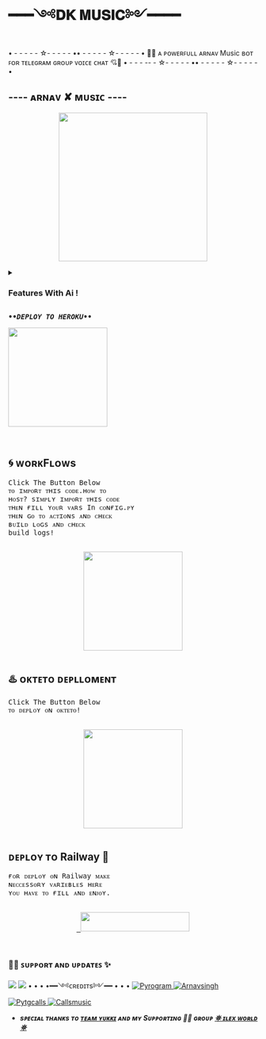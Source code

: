 # ━━━༺𝐃𝐊 𝐌𝐔𝐒𝐈𝐂༻━━━━

• - -  - - - ☆- - - - - •• - - - - - ☆- - - - - •
🧜‍♀️ ᴀ ᴘᴏᴡᴇʀꜰᴜʟʟ ᴀʀɴᴀᴠ Music ʙᴏᴛ ꜰᴏʀ ᴛᴇʟᴇɢʀᴀᴍ ɢʀᴏᴜᴘ ᴠᴏɪᴄᴇ ᴄʜᴀᴛ 💘🥀
• - - - -- - ☆- - -  - - •• - - - - - ☆- - - - - •

<h2 align="centre">---- ᴀʀɴᴀᴠ ✘ ᴍᴜsɪᴄ ---- </h2>


<p align="center"><a href="https://t.me/link_copied"><img src="https://telegra.ph/file/6dab0d3105e7410ffbd8d.jpg" width="300"></a></p>
<p align="center">
    

<details><summary> <h3><b>Features With Ai !</b></h3> </summary> 

- **Play Music In ᴛᴇʟᴇɢʀᴀᴍ ɢʀᴏᴜᴘ ᴠᴏɪᴄᴇ ᴄʜᴀᴛꜱ!** (sᴜᴘᴘᴏʀᴛ ᴍᴜʟᴛɪᴘʟᴇ ɢʀᴏᴜᴘs)
- **sᴜᴘᴘᴏʀᴛs ǫᴜᴇᴜᴇs!**
- **ᴄᴏɴᴛʀᴏʟ BY Buttons ᴏʀ ᴄᴏᴍᴍᴀɴᴅs**
- **sᴇᴀʀᴄʜ ғᴏʀ ʏᴏᴜᴛᴜʙᴇ ᴠɪᴅᴇᴏs InʟInᴇ!**
- **Download ʏᴛ sᴏɴɢs BY ɪᴛs Name!**
- **Download ʏᴛ ᴠɪᴅᴇᴏs BY ɪᴛs Name!**
- **seek ᴀɴᴅ sᴇᴇᴋʙᴀᴄᴋ**
- **LOOP SONGS**
- **Playlist Fᴇᴀᴛᴜʀᴇ ᴀʟsᴏ ᴀᴠᴀɪʟᴀʙʟᴇ**
</details>
<pre>
<b><i>••DEPLOY TO HEROKU••</i></b>
<p><a href="https://heroku.com/deploy?template=https://github.com/Xdarnav/ArnavXMusic"><img src="https://img.shields.io/badge/Deploy%20To%20Heroku-purple?style=for-the-badge&logo=heroku" width="200""/></a></p>
</pre>

## 🌀 ᴡᴏʀᴋFʟᴏᴡs 
<pre>
</i>Click The Button Below
ᴛᴏ ɪᴍᴘᴏʀᴛ ᴛʜɪs ᴄᴏᴅᴇ.ʜᴏᴡ ᴛᴏ
ʜᴏsᴛ? sɪᴍᴘʟʏ ɪᴍᴘᴏʀᴛ ᴛʜɪs ᴄᴏᴅᴇ
ᴛʜᴇɴ ғɪʟʟ ʏᴏᴜʀ ᴠᴀʀs In ᴄᴏɴғɪɢ.ᴘʏ
ᴛʜᴇɴ ɢᴏ ᴛᴏ ᴀᴄᴛɪᴏɴs ᴀɴᴅ ᴄʜᴇᴄᴋ
ʙᴜɪʟᴅ ʟᴏɢs ᴀɴᴅ ᴄʜᴇᴄᴋ
build logs!</i>

<p align="center"><a href="https://t.me/Dk_profile"><img src="https://img.shields.io/badge/ᴡᴏʀᴋꜰʟᴏꜱ%20ᴅᴇᴘʟᴏʏ-yellow?style=for-the-badge&logo=github" width="200""/></a>
</pre>

## ♨️ ᴏᴋᴛᴇᴛᴏ ᴅᴇᴘʟʟᴏᴍᴇɴᴛ

<pre>
</i>Click The Button Below
ᴛᴏ ᴅᴇᴘʟᴏʏ ᴏɴ ᴏᴋᴛᴇᴛᴏ!</i>

<p align="center"><a href="https://cloud.okteto.com/deploy?repository=https://github.com/Xdarnav/ArnavXMusic"><img src="https://img.shields.io/badge/ᴅᴇᴘʟᴏʏ%20ᴛᴏ%20ᴏᴋᴛᴇᴛᴏ-informational?style=for-the-badge&logo=Okteto" width="200""/></a>
</pre>

## ᴅᴇᴘʟᴏʏ ᴛᴏ Railway 🚄
<pre>
</i>ғᴏʀ ᴅᴇᴘʟᴏʏ ᴏɴ Railway ᴍᴀᴋᴇ
ɴᴇᴄᴄᴇssᴏʀʏ ᴠᴀʀɪᴇʙʟᴇs ʜᴇʀᴇ 
ʏᴏᴜ ʜᴀᴠᴇ ᴛᴏ ғɪʟʟ ᴀɴᴅ ᴇɴᴊᴏʏ.</i>

<p align="center"><a href="https://railway.app/new/template?template=https://github.com/Xdarnav/ArnavXMusic&envs=SESSION_NAME,BOT_TOKEN,GROUP_SUPPORT,UPDATES_CHANNEL,API_ID,API_HASH,SUDO_USERS,DURATION_LIMIT"> <img src="https://img.shields.io/badge/ᴅᴇᴘʟᴏʏ%20ᴛᴏ%20Railway-red?style=for-the-badge&logo=railway" width="220" height="38.45"/></a></p>
</pre>

### 🧜‍♀️ ꜱᴜᴘᴘᴏʀᴛ ᴀɴᴅ ᴜᴘᴅᴀᴛᴇꜱ ✨
<a href="https://telegram.me/dk_music1"><img src="https://img.shields.io/badge/Join-Group%20Support-indigo.svg?style=for-the-badge&logo=Telegram"></a> <a href="https://telegram.me/education_quiz_hub"><img src="https://img.shields.io/badge/Join-Updates%20Channel-blue.svg?style=for-the-badge&logo=Telegram"></a>
 • • • •━━༺ᴄʀᴇᴅɪᴛs༻━━ • • •
<a href="https://github.com/pyrogram/pyrogram"> <img src="https://img.shields.io/badge/Pyrogram-green?style=for-the-badge&logo=github" alt="Pyrogram" /> </a>
<a href="https://github.com/Xdarnav"> <img src="https://img.shields.io/badge/Arnavsingh-purple?style=for-the-badge&logo=github" alt="Arnavsingh" /> </a>
<a href="https://github.com/pytgcalls/pytgcalls"> <img src="https://img.shields.io/badge/PyTgCalls-red?style=for-the-badge&logo=github" alt="Pytgcalls" /> </a>
<a href="https://github.com/Callsmusic"> <img src="https://img.shields.io/badge/CallsMusic-indigo?style=for-the-badge&logo=github" alt="Callsmusic" /> </a>
</p>

- <b> _sᴩᴇᴄɪᴀʟ ᴛʜᴀɴᴋs ᴛᴏ [ᴛᴇᴀᴍ ʏᴜᴋᴋɪ](https://github.com/TeamYukki) ᴀɴᴅ ᴍʏ Sᴜᴘᴘᴏʀᴛɪɴɢ 🥀🦢 ɢʀᴏᴜᴘ [𖤓 ɪʟᴇx ᴡᴏʀʟᴅ 𖤓](https://t.me/link_copied)_ </b>
